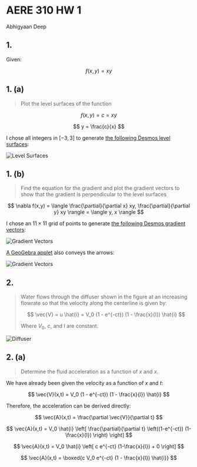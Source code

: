 # AERE 310 HW 1

Abhigyaan Deep

## 1.

Given:

$$
f(x,y) = xy
$$

## 1. (a)

> Plot the level surfaces of the function

$$
f(x,y) = c = xy
$$

$$
y = \frac{c}{x}
$$

I chose all integers in $[-3, 3]$ to generate [the following Desmos level surfaces](https://www.desmos.com/calculator/yg04m60tc2):

![Level Surfaces](https://i.imgur.com/LiMsHTxl.png)

## 1. (b)

> Find the equation for the gradient and plot the gradient vectors to show that the gradient is perpendicular to the level surfaces

$$
\nabla f(x,y) = \langle \frac{\partial}{\partial x} xy, \frac{\partial}{\partial y} xy \rangle = \langle y, x \rangle
$$

I chose an $11 \times 11$ grid of points to generate [the following Desmos gradient vectors](https://www.desmos.com/calculator/p4rdywqtus):

![Gradient Vectors](https://i.imgur.com/2pMbB2kl.png)

[A GeoGebra applet](https://www.geogebra.org/m/QPE4PaDZ) also conveys the arrows:

![Gradient Vectors](https://i.imgur.com/VaIyaGbl.png)

## 2.

> Water flows through the diffuser shown in the figure at an increasing flowrate so that the velocity along the centerline is given by:
>
> $$
> \vec{V} = u \hat{i} = V_0 (1 - e^{-ct}) (1 - \frac{x}{l}) \hat{i}
> $$
>
> Where $V_0$, $c$, and $l$ are constant.

![Diffuser](https://i.imgur.com/RdS7XTRm.png)

## 2. (a)

> Determine the fluid acceleration as a function of $x$ and $x$.

We have already been given the velocity as a function of $x$ and $t$:

$$
\vec{V}(x,t) = V_0 (1 - e^{-ct}) (1 - \frac{x}{l}) \hat{i}
$$

Therefore, the acceleration can be derived directly:

$$
\vec{A}(x,t) = \frac{\partial \vec{V}}{\partial t}
$$

$$
\vec{A}(x,t) = V_0 \hat{i} \left[ \frac{\partial}{\partial t} \left((1-e^{-ct}) (1-\frac{x}{l}) \right) \right]
$$

$$
\vec{A}(x,t) = V_0 \hat{i} \left[ c e^{-ct} (1-\frac{x}{l}) + 0 \right]
$$

$$
\vec{A}(x,t) = \boxed{c V_0 e^{-ct} (1 - \frac{x}{l}) \hat{i}}
$$
